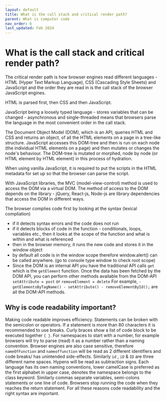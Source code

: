 ```yaml
---
layout: default
title: What is the call stack and critical render path?
parent: What is computer code
nav_order: 6
last_updated: Feb 2024
---
```



# What is the call stack and critical render path?

The critical render path is how browser engines read different languages - HTML (Hyper Text Markup Language), CSS (Cascading Style Sheets) and JavaScript and the order they are read in is the call stack of the browser JavaScript engines.

HTML is parsed first, then CSS and then JavaScript.

JavaScript being a loosely typed language - stores variables that can be changed - asynchronous and single-threaded means that browsers parse the language in the most convenient order in the call stack. 

The Document Object Model (DOM), which is an API, queries HTML and CSS and returns an object, of all the HTML elements on a page in a tree-like structure.  JavaScript accesses this DOM-tree and then is run on each node (the individual HTML elements on a page) and then mutates or changes the node's behaviour. The DOM-tree is mutated or morphed, node by node (or HTML element by HTML element) in this process of hydration.

When using vanilla JavaScript, it is required to put the scripts in the HTML metadata for set up so that the browser can parse the script. 

With JavaScript libraries, the MVC (model-view-control) method is used to access the DOM via a virtual DOM. The method of access to the DOM depends on the library - jQuery, React-js, Node-js are library dependencies that access the DOM in different ways.

The browser complies code first by looking at the syntax (lexical compliation)
- if it detects syntax errors and the code does not run
- if it detects blocks of code in the function - conditionals, loops, variables etc., then it looks at the scope of the function and what is within and what is referenced
- then in the browser memory, it runs the new code and stores it in the window object
- by default all code is in the window scope therefore window.alert() can be called anywhere. (go to console type window to check root scope)
- Since the DOM is an internal API you have the traditional API calls
```get``` which is the ```getElement``` function. Once the data has been fetched by the DOM API, you can perform other methods available from the DOM-API ```setAttribute = post``` or ```removeElement = delete``` For example, ```-getElementsByTagName() - setAttribute() - removeElementById();``` are all the DOM-API methods.

## Why is code readability important?

Making code readable improves efficiency. Statements can be broken with the semicolon or operators. If a statement is more than 80 characters it is recommended to use breaks. Curly braces show a list of code block to be executed together ```{ }```. For namespaces to start with a number, for example browsers will try to parse (read) it as a number rather than a naming convention. Browser engines are also case sensitive, therefore ```nameOfFunction``` and ```nameoffunction``` will be read as 2 different identifiers and code breaks/ has unintended side-effects. Similarly ```id``` , ```iD``` & ```ID``` are three different name spaces. Hypens will be read as subtraction signs. Each language has its own naming conventions, lower camelCase is preferred as the first alphabet in upper case, denotes the namespace belongs to the class keyword. Similarly commas separate variables, semi-colons statements or one line of code. Browsers stop running the code when they reaches the return statement. For all these reasons code readability and the right syntax are important.
